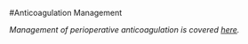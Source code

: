 #Anticoagulation Management

*Management of perioperative anticoagulation is covered [here](/anaesthesia/periop/periop-anticoag.md).*